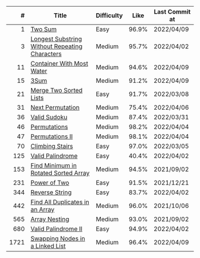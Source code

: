 |  #   |                             Title                              | Difficulty | Like  | Last Commit at |
| ---: | -------------------------------------------------------------- | ---------- | ----- | -------------- |
|    1 | [Two Sum](docs/0001.md)                                        | Easy       | 96.9% | 2022/04/09     |
|    3 | [Longest Substring Without Repeating Characters](docs/0003.md) | Medium     | 95.7% | 2022/04/02     |
|   11 | [Container With Most Water](docs/0011.md)                      | Medium     | 94.6% | 2022/04/09     |
|   15 | [3Sum](docs/0015.md)                                           | Medium     | 91.2% | 2022/04/09     |
|   21 | [Merge Two Sorted Lists](docs/0021.md)                         | Easy       | 91.7% | 2022/03/08     |
|   31 | [Next Permutation](docs/0031.md)                               | Medium     | 75.4% | 2022/04/06     |
|   36 | [Valid Sudoku](docs/0036.md)                                   | Medium     | 87.4% | 2022/03/31     |
|   46 | [Permutations](docs/0046.md)                                   | Medium     | 98.2% | 2022/04/04     |
|   47 | [Permutations II](docs/0047.md)                                | Medium     | 98.1% | 2022/04/04     |
|   70 | [Climbing Stairs](docs/0070.md)                                | Easy       | 97.0% | 2022/03/05     |
|  125 | [Valid Palindrome](docs/0125.md)                               | Easy       | 40.4% | 2022/04/02     |
|  153 | [Find Minimum in Rotated Sorted Array](docs/0153.md)           | Medium     | 94.5% | 2021/09/02     |
|  231 | [Power of Two](docs/0231.md)                                   | Easy       | 91.5% | 2021/12/21     |
|  344 | [Reverse String](docs/0344.md)                                 | Easy       | 83.7% | 2022/04/02     |
|  442 | [Find All Duplicates in an Array](docs/0442.md)                | Medium     | 96.0% | 2021/10/06     |
|  565 | [Array Nesting](docs/0565.md)                                  | Medium     | 93.0% | 2021/09/02     |
|  680 | [Valid Palindrome II](docs/0680.md)                            | Easy       | 94.9% | 2022/04/02     |
| 1721 | [Swapping Nodes in a Linked List](docs/1721.md)                | Medium     | 96.4% | 2022/04/09     |
